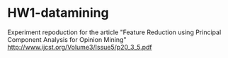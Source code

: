 # HW1-datamining
Experiment repoduction for the article "Feature Reduction using Principal Component Analysis for Opinion Mining"
http://www.ijcst.org/Volume3/Issue5/p20_3_5.pdf

